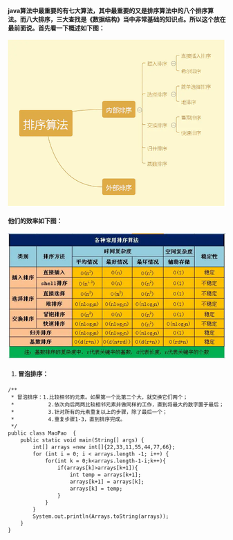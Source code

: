 #### java算法中最重要的有七大算法，其中最重要的又是排序算法中的八个排序算法。而八大排序，三大查找是《数据结构》当中非常基础的知识点。所以这个放在最前面说。首先看一下概述如下图：
![](https://github.com/Beancc/Main/blob/master/img/java/%E6%8E%92%E5%BA%8F%E6%A6%82%E8%BF%B0.png)
#### 他们的效率如下图：
![](https://github.com/Beancc/Main/blob/master/img/java/%E6%8E%92%E5%BA%8F%E7%AE%97%E6%B3%95%E6%AF%94%E8%BE%83.png)
1. #### 冒泡排序：
```
/**
 * 冒泡排序：1.比较相邻的元素。如果第一个比第二个大，就交换它们两个；
 *           2.依次向后两两比较相邻元素并做同样的工作，直到将最大的数字置于最后；
 *           3.针对所有的元素重复以上的步骤，除了最后一个；
 *           4.重复步骤1-3，直到排序完成。
 */
public class MaoPao  {
    public static void main(String[] args) {
        int[] arrays =new int[]{22,33,11,55,44,77,66};
        for (int i = 0; i < arrays.length -1; i++) {
            for(int k = 0;k<arrays.length-1-i;k++){
                if(arrays[k]>arrays[k+1]){
                    int temp = arrays[k+1];
                    arrays[k+1] = arrays[k];
                    arrays[k] = temp;
                }
            }
        }
        System.out.println(Arrays.toString(arrays));
    }
}
```
